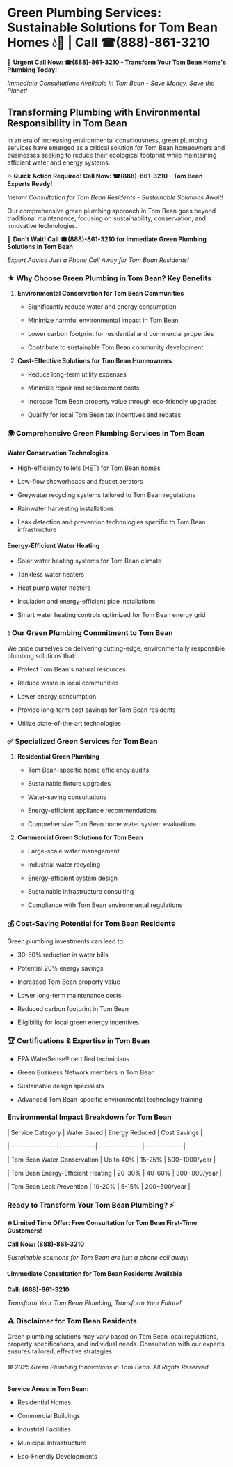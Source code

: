 # Green Plumbing Services: Sustainable Solutions for Tom Bean Homes 💧🌿 | Call ☎(888)-861-3210

🚨 **Urgent Call Now: ☎(888)-861-3210 - Transform Your Tom Bean Home's Plumbing Today!**
*Immediate Consultations Available in Tom Bean - Save Money, Save the Planet!*

## Transforming Plumbing with Environmental Responsibility in Tom Bean

In an era of increasing environmental consciousness, green plumbing services have emerged as a critical solution for Tom Bean homeowners and businesses seeking to reduce their ecological footprint while maintaining efficient water and energy systems. 

🔥 **Quick Action Required! Call Now: ☎(888)-861-3210 - Tom Bean Experts Ready!**
*Instant Consultation for Tom Bean Residents - Sustainable Solutions Await!*

Our comprehensive green plumbing approach in Tom Bean goes beyond traditional maintenance, focusing on sustainability, conservation, and innovative technologies.

🚨 **Don't Wait! Call ☎(888)-861-3210 for Immediate Green Plumbing Solutions in Tom Bean**
*Expert Advice Just a Phone Call Away for Tom Bean Residents!*

### ★ Why Choose Green Plumbing in Tom Bean? Key Benefits

1. **Environmental Conservation for Tom Bean Communities** 
   - Significantly reduce water and energy consumption
   - Minimize harmful environmental impact in Tom Bean
   - Lower carbon footprint for residential and commercial properties
   - Contribute to sustainable Tom Bean community development

2. **Cost-Effective Solutions for Tom Bean Homeowners** 
   - Reduce long-term utility expenses
   - Minimize repair and replacement costs
   - Increase Tom Bean property value through eco-friendly upgrades
   - Qualify for local Tom Bean tax incentives and rebates

### 🌍 Comprehensive Green Plumbing Services in Tom Bean

#### Water Conservation Technologies
- High-efficiency toilets (HET) for Tom Bean homes
- Low-flow showerheads and faucet aerators
- Greywater recycling systems tailored to Tom Bean regulations
- Rainwater harvesting installations
- Leak detection and prevention technologies specific to Tom Bean infrastructure

#### Energy-Efficient Water Heating
- Solar water heating systems for Tom Bean climate
- Tankless water heaters
- Heat pump water heaters
- Insulation and energy-efficient pipe installations
- Smart water heating controls optimized for Tom Bean energy grid

### 💧 Our Green Plumbing Commitment to Tom Bean

We pride ourselves on delivering cutting-edge, environmentally responsible plumbing solutions that:
- Protect Tom Bean's natural resources
- Reduce waste in local communities
- Lower energy consumption
- Provide long-term cost savings for Tom Bean residents
- Utilize state-of-the-art technologies

### ✅ Specialized Green Services for Tom Bean

1. **Residential Green Plumbing**
   - Tom Bean-specific home efficiency audits
   - Sustainable fixture upgrades
   - Water-saving consultations
   - Energy-efficient appliance recommendations
   - Comprehensive Tom Bean home water system evaluations

2. **Commercial Green Solutions for Tom Bean**
   - Large-scale water management
   - Industrial water recycling
   - Energy-efficient system design
   - Sustainable infrastructure consulting
   - Compliance with Tom Bean environmental regulations

### 💰 Cost-Saving Potential for Tom Bean Residents

Green plumbing investments can lead to:
- 30-50% reduction in water bills
- Potential 20% energy savings
- Increased Tom Bean property value
- Lower long-term maintenance costs
- Reduced carbon footprint in Tom Bean
- Eligibility for local green energy incentives

### 🏆 Certifications & Expertise in Tom Bean

- EPA WaterSense® certified technicians
- Green Business Network members in Tom Bean
- Sustainable design specialists
- Advanced Tom Bean-specific environmental technology training

### Environmental Impact Breakdown for Tom Bean

| Service Category | Water Saved | Energy Reduced | Cost Savings |
|-----------------|-------------|----------------|--------------|
| Tom Bean Water Conservation | Up to 40% | 15-25% | $500-$1000/year |
| Tom Bean Energy-Efficient Heating | 20-30% | 40-60% | $300-$800/year |
| Tom Bean Leak Prevention | 10-20% | 5-15% | $200-$500/year |

### Ready to Transform Your Tom Bean Plumbing? ⚡

**🔥 Limited Time Offer: Free Consultation for Tom Bean First-Time Customers!**

**Call Now: (888)-861-3210**
*Sustainable solutions for Tom Bean are just a phone call away!*

#### 📞 Immediate Consultation for Tom Bean Residents Available

**Call: (888)-861-3210**
*Transform Your Tom Bean Plumbing, Transform Your Future!*

### ⚠️ Disclaimer for Tom Bean Residents

Green plumbing solutions may vary based on Tom Bean local regulations, property specifications, and individual needs. Consultation with our experts ensures tailored, effective strategies.

###### © 2025 Green Plumbing Innovations in Tom Bean. All Rights Reserved.

**Service Areas in Tom Bean:** 
- Residential Homes
- Commercial Buildings
- Industrial Facilities
- Municipal Infrastructure
- Eco-Friendly Developments